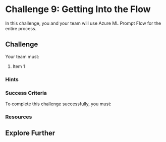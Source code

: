 # Challenge 9: Getting Into the Flow

In this challenge, you and your team will use Azure ML Prompt Flow for the entire process.

## Challenge

Your team must:

1. Item 1

### Hints



### Success Criteria

To complete this challenge successfully, you must:



### Resources



## Explore Further


